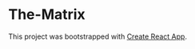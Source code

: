 # The-Matrix

This project was bootstrapped with [Create React App](https://github.com/facebook/create-react-app).
